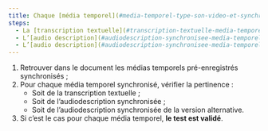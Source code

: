 ```yaml
---
title: Chaque [média temporel](#media-temporel-type-son-video-et-synchronise) synchronisé pré-enregistré vérifie-t-il une de ces conditions (hors cas particuliers) ?
steps:
  - La [transcription textuelle](#transcription-textuelle-media-temporel) est pertinente ;
  - L’[audio description](#audiodescription-synchronisee-media-temporel) synchronisée est pertinente ;
  - L’[audio description](#audiodescription-synchronisee-media-temporel) synchronisée de la version alternative est pertinente.
---
```


1. Retrouver dans le document les médias temporels pré-enregistrés synchronisés ;
2. Pour chaque média temporel synchronisé, vérifier la pertinence :
   - Soit de la transcription textuelle ;
   - Soit de l’audiodescription synchronisée ;
   - Soit de l’audiodescription synchronisée de la version alternative.
3. Si c’est le cas pour chaque média temporel, **le test est validé**.
